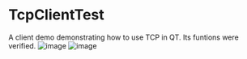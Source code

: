 # TcpClientTest
A client demo demonstrating how to use TCP in QT. Its funtions were verified. 
![image](https://github.com/liming467/TcpClientTest/tree/master/img/ui.png)
![image](https://github.com/liming467/TcpClientTest/tree/master/img/verify.png)
